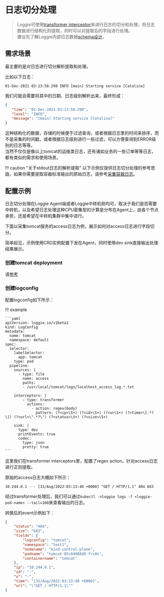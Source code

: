 # 日志切分处理
> Loggie可使用[transformer interceptor](../../reference/pipelines/interceptor/transformer.md)来进行日志的切分和处理，将日志数据进行结构化的提取，同时可以对提取后的字段进行处理。  
> 建议先了解Loggie内部日志数据[schema设计](../architecture/schema.md)。  

## 需求场景

最主要的是对日志进行切分解析提取和处理。  

比如以下日志：

```
01-Dec-2021 03:13:58.298 INFO [main] Starting service [Catalina]
```

我们可能会需要将其中的日期、日志级别解析出来，最终形成：

```json
{
   "time": "01-Dec-2021 03:13:58.298",
   "level": "INFO",
   "message": "[main] Starting service [Catalina]"
}
```

这种结构化的数据，存储的时候便于过滤查询，或者根据日志里的时间来排序，而不是采集的时间戳，或者根据日志级别进行一些过滤，可以方便查询到ERROR级别的日志等等。  
当然不仅仅是像以上tomcat的运维类日志，还有诸如业务的一些订单等等日志，都有类似的需求和使用场景。  

!!! caution "关于stdout日志的解析提取"
    以下示例仅提供日志切分处理的参考思路，如果你需要提取容器标准输出的原始日志，请参考[采集容器日志](../use-in-kubernetes/collect-container-logs.md#_5)。


## 配置示例

日志切分处理在Loggie Agent端或者Loggie中转机侧均可，取决于我们是否需要中转机，以及希望日志处理这种CPU密集型的计算是分布在Agent上，由各个节点承担，还是希望在中转机集群中集中进行。  

下面以采集tomcat服务的access日志为例，展示如何对access日志进行字段切分。  
  
简单起见，示例使用CRD实例配置下发在Agent，同时使用dev sink直接输出处理结果展示。

### 创建tomcat deployment
请[参考](../use-in-kubernetes/collect-container-logs.md#_3)

### 创建logconfig
配置logconfig如下所示：

!!! example

    ```yaml
    apiVersion: loggie.io/v1beta1
    kind: LogConfig
    metadata:
      name: tomcat
      namespace: default
    spec:
      selector:
        labelSelector:
          app: tomcat
        type: pod
      pipeline:
        sources: |
          - type: file
            name: access
            paths:
            - /usr/local/tomcat/logs/localhost_access_log.*.txt

        interceptors: |
            - type: transformer
              actions:
                - action: regex(body)
                  pattern: (?<ip>\S+) (?<id>\S+) (?<u>\S+) (?<time>\[.*?\]) (?<url>\".*?\") (?<status>\S+) (?<size>\S+)

        sink: |
          type: dev
          printEvents: true
          codec:
            type: json
            pretty: true
    ```

这里我们在transformer interceptors里，配置了regex action，针对access日志进行正则提取。

原始的access日志大概如下所示：
```
10.244.0.1 - - [31/Aug/2022:03:13:40 +0000] "GET / HTTP/1.1" 404 683
```

经过transformer处理后，我们可以通过`kubectl -nloggie logs -f <loggie-pod-name> --tail=100`来查看输出的日志。

转换后的event示例如下：
```json
{
    "status": "404",
    "size": "683",
    "fields": {
        "logconfig": "tomcat",
        "namespace": "test1",
        "nodename": "kind-control-plane",
        "podname": "tomcat-85c84988d8-frs4n",
        "containername": "tomcat"
    },
    "ip": "10.244.0.1",
    "id": "-",
    "u": "-",
    "time": "[31/Aug/2022:03:13:40 +0000]",
    "url": "\"GET / HTTP/1.1\""
}
```

